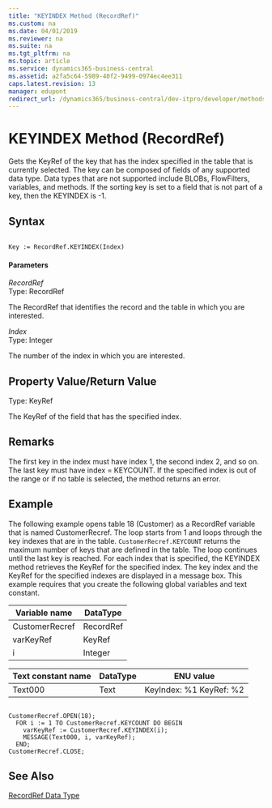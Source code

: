 ```yaml
---
title: "KEYINDEX Method (RecordRef)"
ms.custom: na
ms.date: 04/01/2019
ms.reviewer: na
ms.suite: na
ms.tgt_pltfrm: na
ms.topic: article
ms.service: dynamics365-business-central
ms.assetid: a2fa5c64-5989-40f2-9499-0974ec4ee311
caps.latest.revision: 13
manager: edupont
redirect_url: /dynamics365/business-central/dev-itpro/developer/methods-auto/library
---
```


 

# KEYINDEX Method (RecordRef)
Gets the KeyRef of the key that has the index specified in the table that is currently selected. The key can be composed of fields of any supported data type. Data types that are not supported include BLOBs, FlowFilters, variables, and methods. If the sorting key is set to a field that is not part of a key, then the KEYINDEX is -1.  
  
## Syntax  
  
```  
  
Key := RecordRef.KEYINDEX(Index)  
```  
  
#### Parameters  
 *RecordRef*  
 Type: RecordRef  
  
 The RecordRef that identifies the record and the table in which you are interested.  
  
 *Index*  
 Type: Integer  
  
 The number of the index in which you are interested.  
  
## Property Value/Return Value  
 Type: KeyRef  
  
 The KeyRef of the field that has the specified index.  
  
## Remarks  
 The first key in the index must have index 1, the second index 2, and so on. The last key must have index = KEYCOUNT. If the specified index is out of the range or if no table is selected, the method returns an error.  
  
## Example  
 The following example opens table 18 \(Customer\) as a RecordRef variable that is named CustomerRecref. The loop starts from 1 and loops through the key indexes that are in the table. `CustomerRecref.KEYCOUNT` returns the maximum number of keys that are defined in the table. The loop continues until the last key is reached. For each index that is specified, the KEYINDEX method retrieves the KeyRef for the specified index. The key index and the KeyRef for the specified indexes are displayed in a message box. This example requires that you create the following global variables and text constant.  
  
|Variable name|DataType|  
|-------------------|--------------|  
|CustomerRecref|RecordRef|  
|varKeyRef|KeyRef|  
|i|Integer|  
  
|Text constant name|DataType|ENU value|  
|------------------------|--------------|---------------|  
|Text000|Text|KeyIndex: %1   KeyRef: %2|  
  
```  
  
CustomerRecref.OPEN(18);  
  FOR i := 1 TO CustomerRecref.KEYCOUNT DO BEGIN  
    varKeyRef := CustomerRecref.KEYINDEX(i);  
    MESSAGE(Text000, i, varKeyRef);  
  END;  
CustomerRecref.CLOSE;  
```  
  
## See Also  
 [RecordRef Data Type](../datatypes/devenv-RecordRef-Data-Type.md)